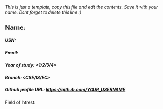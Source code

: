 _This is just a template, copy this file and edit the contents. Save it with your name. Dont forget to delete this line :)_

## Name: <Your name>
##### USN: <Your USN>
##### Email: <Your Email>
##### Year of study: <1/2/3/4>
##### Branch: <CSE/IS/EC>
##### Github profile URL: <https://github.com/YOUR_USERNAME>
Field of Intrest: <Explain about your intrests>